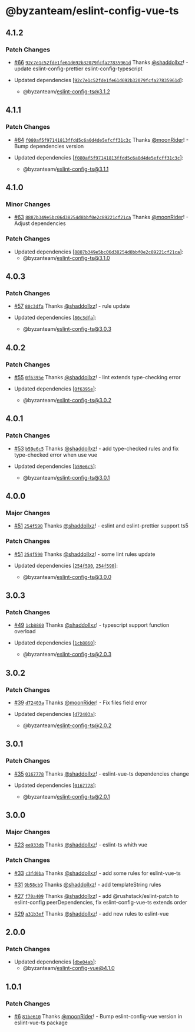 # @byzanteam/eslint-config-vue-ts

## 4.1.2

### Patch Changes

- [#66](https://github.com/Byzanteam/jet-linter/pull/66) [`92c7e1c52fde1fe61d692b32079fcfa27835961d`](https://github.com/Byzanteam/jet-linter/commit/92c7e1c52fde1fe61d692b32079fcfa27835961d) Thanks [@shaddollxz](https://github.com/shaddollxz)! - update eslint-config-prettier eslint-config-typescript

- Updated dependencies [[`92c7e1c52fde1fe61d692b32079fcfa27835961d`](https://github.com/Byzanteam/jet-linter/commit/92c7e1c52fde1fe61d692b32079fcfa27835961d)]:
  - @byzanteam/eslint-config-ts@3.1.2

## 4.1.1

### Patch Changes

- [#64](https://github.com/Byzanteam/jet-linter/pull/64) [`f080af5f97141813ffdd5c6a0d4de5efcff31c3c`](https://github.com/Byzanteam/jet-linter/commit/f080af5f97141813ffdd5c6a0d4de5efcff31c3c) Thanks [@moonRider](https://github.com/moonRider)! - Bump dependencies version

- Updated dependencies [[`f080af5f97141813ffdd5c6a0d4de5efcff31c3c`](https://github.com/Byzanteam/jet-linter/commit/f080af5f97141813ffdd5c6a0d4de5efcff31c3c)]:
  - @byzanteam/eslint-config-ts@3.1.1

## 4.1.0

### Minor Changes

- [#63](https://github.com/Byzanteam/jet-linter/pull/63) [`8887b349e5bc06d38254d8bbf0e2c89221cf21ca`](https://github.com/Byzanteam/jet-linter/commit/8887b349e5bc06d38254d8bbf0e2c89221cf21ca) Thanks [@moonRider](https://github.com/moonRider)! - Adjust dependencies

### Patch Changes

- Updated dependencies [[`8887b349e5bc06d38254d8bbf0e2c89221cf21ca`](https://github.com/Byzanteam/jet-linter/commit/8887b349e5bc06d38254d8bbf0e2c89221cf21ca)]:
  - @byzanteam/eslint-config-ts@3.1.0

## 4.0.3

### Patch Changes

- [#57](https://github.com/Byzanteam/jet-linter/pull/57) [`80c3dfa`](https://github.com/Byzanteam/jet-linter/commit/80c3dfaef9e30c3197f7c750b29ff41fa9152044) Thanks [@shaddollxz](https://github.com/shaddollxz)! - rule update

- Updated dependencies [[`80c3dfa`](https://github.com/Byzanteam/jet-linter/commit/80c3dfaef9e30c3197f7c750b29ff41fa9152044)]:
  - @byzanteam/eslint-config-ts@3.0.3

## 4.0.2

### Patch Changes

- [#55](https://github.com/Byzanteam/jet-linter/pull/55) [`0f6395e`](https://github.com/Byzanteam/jet-linter/commit/0f6395e65bed5593c5d240274855c496160416ab) Thanks [@shaddollxz](https://github.com/shaddollxz)! - lint extends type-checking error

- Updated dependencies [[`0f6395e`](https://github.com/Byzanteam/jet-linter/commit/0f6395e65bed5593c5d240274855c496160416ab)]:
  - @byzanteam/eslint-config-ts@3.0.2

## 4.0.1

### Patch Changes

- [#53](https://github.com/Byzanteam/jet-linter/pull/53) [`b59e6c5`](https://github.com/Byzanteam/jet-linter/commit/b59e6c5a4aa849b2fc65da6690ea51b0ff239089) Thanks [@shaddollxz](https://github.com/shaddollxz)! - add type-checked rules and fix type-checked error when use vue

- Updated dependencies [[`b59e6c5`](https://github.com/Byzanteam/jet-linter/commit/b59e6c5a4aa849b2fc65da6690ea51b0ff239089)]:
  - @byzanteam/eslint-config-ts@3.0.1

## 4.0.0

### Major Changes

- [#51](https://github.com/Byzanteam/jet-linter/pull/51) [`254f590`](https://github.com/Byzanteam/jet-linter/commit/254f590a7396d81eaf791f18f72d2dc9071a9972) Thanks [@shaddollxz](https://github.com/shaddollxz)! - eslint and eslint-prettier support ts5

### Patch Changes

- [#51](https://github.com/Byzanteam/jet-linter/pull/51) [`254f590`](https://github.com/Byzanteam/jet-linter/commit/254f590a7396d81eaf791f18f72d2dc9071a9972) Thanks [@shaddollxz](https://github.com/shaddollxz)! - some lint rules update

- Updated dependencies [[`254f590`](https://github.com/Byzanteam/jet-linter/commit/254f590a7396d81eaf791f18f72d2dc9071a9972), [`254f590`](https://github.com/Byzanteam/jet-linter/commit/254f590a7396d81eaf791f18f72d2dc9071a9972)]:
  - @byzanteam/eslint-config-ts@3.0.0

## 3.0.3

### Patch Changes

- [#49](https://github.com/Byzanteam/jet-linter/pull/49) [`1cb8860`](https://github.com/Byzanteam/jet-linter/commit/1cb8860b36bf0006429b3ea6dcf0e713f94f13b6) Thanks [@shaddollxz](https://github.com/shaddollxz)! - typescript support function overload

- Updated dependencies [[`1cb8860`](https://github.com/Byzanteam/jet-linter/commit/1cb8860b36bf0006429b3ea6dcf0e713f94f13b6)]:
  - @byzanteam/eslint-config-ts@2.0.3

## 3.0.2

### Patch Changes

- [#39](https://github.com/Byzanteam/jet-linter/pull/39) [`d72403a`](https://github.com/Byzanteam/jet-linter/commit/d72403a05c250b7360ba9bad68ef4a926a270f88) Thanks [@moonRider](https://github.com/moonRider)! - Fix files field error

- Updated dependencies [[`d72403a`](https://github.com/Byzanteam/jet-linter/commit/d72403a05c250b7360ba9bad68ef4a926a270f88)]:
  - @byzanteam/eslint-config-ts@2.0.2

## 3.0.1

### Patch Changes

- [#35](https://github.com/Byzanteam/jet-linter/pull/35) [`0167778`](https://github.com/Byzanteam/jet-linter/commit/0167778d1133c4c21826e5c96998d62b06e64366) Thanks [@shaddollxz](https://github.com/shaddollxz)! - eslint-vue-ts dependencies change

- Updated dependencies [[`0167778`](https://github.com/Byzanteam/jet-linter/commit/0167778d1133c4c21826e5c96998d62b06e64366)]:
  - @byzanteam/eslint-config-ts@2.0.1

## 3.0.0

### Major Changes

- [#23](https://github.com/Byzanteam/jet-linter/pull/23) [`ee933db`](https://github.com/Byzanteam/jet-linter/commit/ee933db240c76ed4c411a3caf229a1859aead88c) Thanks [@shaddollxz](https://github.com/shaddollxz)! - eslint-ts whith vue

### Patch Changes

- [#33](https://github.com/Byzanteam/jet-linter/pull/33) [`c3fd0ba`](https://github.com/Byzanteam/jet-linter/commit/c3fd0ba2d56cee1ce702017daee1a50e30015324) Thanks [@shaddollxz](https://github.com/shaddollxz)! - add some rules for eslint-vue-ts

- [#31](https://github.com/Byzanteam/jet-linter/pull/31) [`9b58cb9`](https://github.com/Byzanteam/jet-linter/commit/9b58cb9bb56ffa68e38766aab31346ed2a818ca9) Thanks [@shaddollxz](https://github.com/shaddollxz)! - add templateString rules

- [#27](https://github.com/Byzanteam/jet-linter/pull/27) [`f70a409`](https://github.com/Byzanteam/jet-linter/commit/f70a4090584584887cb990316ee4d49b99cfffbf) Thanks [@shaddollxz](https://github.com/shaddollxz)! - add @rushstack/eslint-patch to eslint-config peerDependencies, fix eslint-config-vue-ts extends order

- [#29](https://github.com/Byzanteam/jet-linter/pull/29) [`a31b3ef`](https://github.com/Byzanteam/jet-linter/commit/a31b3ef25ac3fae1cd546f3e1684b9957daf3451) Thanks [@shaddollxz](https://github.com/shaddollxz)! - add new rules to eslint-vue

## 2.0.0

### Patch Changes

- Updated dependencies [[`dbe04ab`](https://github.com/Byzanteam/jet-linter/commit/dbe04ab5a1677777037a57eca6060a5b04135ec8)]:
  - @byzanteam/eslint-config-vue@4.1.0

## 1.0.1

### Patch Changes

- [#6](https://github.com/Byzanteam/jet-linter/pull/6) [`81be610`](https://github.com/Byzanteam/jet-linter/commit/81be610db530493652b4082c1001c1ee3254be66) Thanks [@moonRider](https://github.com/moonRider)! - Bump eslint-config-vue version in eslint-vue-ts package
